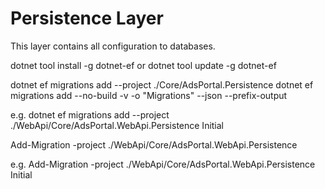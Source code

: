 ﻿# Persistence Layer

This layer contains all configuration to databases.

dotnet tool install -g dotnet-ef
or
dotnet tool update -g dotnet-ef

dotnet ef migrations add <name> --project ./Core/AdsPortal.Persistence
dotnet ef migrations add <name> --no-build -v -o "Migrations" --json --prefix-output

e.g. dotnet ef migrations add --project ./WebApi/Core/AdsPortal.WebApi.Persistence Initial

Add-Migration -project ./WebApi/Core/AdsPortal.WebApi.Persistence <name>

e.g. Add-Migration -project ./WebApi/Core/AdsPortal.WebApi.Persistence Initial
